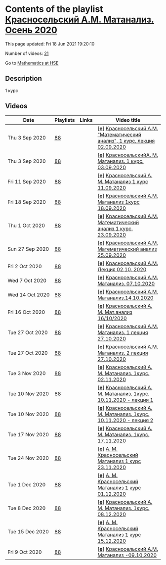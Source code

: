# Contents of the playlist [Красносельский А.М. Матанализ. Осень 2020](https://www.youtube.com/playlist?list=PLq3E5oubNNoCfzpFPN3_iT6ZL_ityQutp)

This page updated: Fri 18 Jun 2021 19:20:10

Number of videos: [21](#videos)

Go to [Mathematics at HSE](../README.md)

## Description

1 курс

## Videos

|Date|Playlists|Links|Video title|
|---|---|---|---|
| Thu&nbsp;3&nbsp;Sep&nbsp;2020 | [88](../playlists/88 "Красносельский А.М. Матанализ. Осень 2020") |  | [[**e**](https://studio.youtube.com/video/j4ccxVEmN24/edit "Edit")] [Красносельский А.М. &#34;Математический анализ&#34;, 1 курс, лекция 02.09.2020](https://www.youtube.com/watch?v=j4ccxVEmN24&list=PLq3E5oubNNoCfzpFPN3_iT6ZL_ityQutp) |
| Thu&nbsp;3&nbsp;Sep&nbsp;2020 | [88](../playlists/88 "Красносельский А.М. Матанализ. Осень 2020") |  | [[**e**](https://studio.youtube.com/video/o8GzNufVqcc/edit "Edit")] [КрасносельскийА. М.  Матанализ.  1 курс.   03.09.2020](https://www.youtube.com/watch?v=o8GzNufVqcc&list=PLq3E5oubNNoCfzpFPN3_iT6ZL_ityQutp) |
| Fri&nbsp;11&nbsp;Sep&nbsp;2020 | [88](../playlists/88 "Красносельский А.М. Матанализ. Осень 2020") |  | [[**e**](https://studio.youtube.com/video/s7FAkZI62wY/edit "Edit")] [Красносельский  А. М. Матанализ  1 курс  11.09.2020](https://www.youtube.com/watch?v=s7FAkZI62wY&list=PLq3E5oubNNoCfzpFPN3_iT6ZL_ityQutp) |
| Fri&nbsp;18&nbsp;Sep&nbsp;2020 | [88](../playlists/88 "Красносельский А.М. Матанализ. Осень 2020") |  | [[**e**](https://studio.youtube.com/video/R8I8Cz5PF5A/edit "Edit")] [Красносельский А.М. Матанализ 1курс 18.09.2020](https://www.youtube.com/watch?v=R8I8Cz5PF5A&list=PLq3E5oubNNoCfzpFPN3_iT6ZL_ityQutp) |
| Thu&nbsp;1&nbsp;Oct&nbsp;2020 | [88](../playlists/88 "Красносельский А.М. Матанализ. Осень 2020") |  | [[**e**](https://studio.youtube.com/video/5zyNYxfMYW4/edit "Edit")] [Красносельский А.М. Математический анализ.1 курс. 23.09.2020](https://www.youtube.com/watch?v=5zyNYxfMYW4&list=PLq3E5oubNNoCfzpFPN3_iT6ZL_ityQutp) |
| Sun&nbsp;27&nbsp;Sep&nbsp;2020 | [88](../playlists/88 "Красносельский А.М. Матанализ. Осень 2020") |  | [[**e**](https://studio.youtube.com/video/KlzU2vN9L5Q/edit "Edit")] [Красносельский  А.М. Математический анализ 25.09.2020](https://www.youtube.com/watch?v=KlzU2vN9L5Q&list=PLq3E5oubNNoCfzpFPN3_iT6ZL_ityQutp "Математический анализ&#013;Курс обязательный (Математика)&#013; Факультет математики&#013;Когда читается: 1-й курс, 1-4 модуль&#013;Красносельский Александр Маркович") |
| Fri&nbsp;2&nbsp;Oct&nbsp;2020 | [88](../playlists/88 "Красносельский А.М. Матанализ. Осень 2020") |  | [[**e**](https://studio.youtube.com/video/u3viBq1L5ks/edit "Edit")] [Красносельский А.М.  Лекция 02.10. 2020](https://www.youtube.com/watch?v=u3viBq1L5ks&list=PLq3E5oubNNoCfzpFPN3_iT6ZL_ityQutp "Математический анализ &#013;Факультет математики") |
| Wed&nbsp;7&nbsp;Oct&nbsp;2020 | [88](../playlists/88 "Красносельский А.М. Матанализ. Осень 2020") |  | [[**e**](https://studio.youtube.com/video/n5Fj1dEIvqA/edit "Edit")] [Красносельский А.М. Матанализ. 07.10.2020](https://www.youtube.com/watch?v=n5Fj1dEIvqA&list=PLq3E5oubNNoCfzpFPN3_iT6ZL_ityQutp) |
| Wed&nbsp;14&nbsp;Oct&nbsp;2020 | [88](../playlists/88 "Красносельский А.М. Матанализ. Осень 2020") |  | [[**e**](https://studio.youtube.com/video/YK6aUlr0Zso/edit "Edit")] [Красносельский А.М. Матанализ.14.10.2020](https://www.youtube.com/watch?v=YK6aUlr0Zso&list=PLq3E5oubNNoCfzpFPN3_iT6ZL_ityQutp) |
| Fri&nbsp;16&nbsp;Oct&nbsp;2020 | [88](../playlists/88 "Красносельский А.М. Матанализ. Осень 2020") |  | [[**e**](https://studio.youtube.com/video/LI4IKzkZEF0/edit "Edit")] [Красносельский А. М.  Мат.анализ 16/10/2020](https://www.youtube.com/watch?v=LI4IKzkZEF0&list=PLq3E5oubNNoCfzpFPN3_iT6ZL_ityQutp "Математический анализ&#013;Курс обязательный (Математика)&#013;Факультет математики&#013;Когда читается: 1-й курс, 1 модуль&#013; Красносельский Александр Маркович") |
| Tue&nbsp;27&nbsp;Oct&nbsp;2020 | [88](../playlists/88 "Красносельский А.М. Матанализ. Осень 2020") |  | [[**e**](https://studio.youtube.com/video/dYq87bEt8wI/edit "Edit")] [Красносельский А.М. Матанализ. 1 лекция 27.10.2020](https://www.youtube.com/watch?v=dYq87bEt8wI&list=PLq3E5oubNNoCfzpFPN3_iT6ZL_ityQutp) |
| Tue&nbsp;27&nbsp;Oct&nbsp;2020 | [88](../playlists/88 "Красносельский А.М. Матанализ. Осень 2020") |  | [[**e**](https://studio.youtube.com/video/73w1m6XAQ9o/edit "Edit")] [Красносельский А.М. Матанализ. 2 лекция 27.10.2020](https://www.youtube.com/watch?v=73w1m6XAQ9o&list=PLq3E5oubNNoCfzpFPN3_iT6ZL_ityQutp) |
| Tue&nbsp;3&nbsp;Nov&nbsp;2020 | [88](../playlists/88 "Красносельский А.М. Матанализ. Осень 2020") |  | [[**e**](https://studio.youtube.com/video/vdMHLnXoiQs/edit "Edit")] [Красносельский А. М.  Матанализ. 1курс. 02.11.2020](https://www.youtube.com/watch?v=vdMHLnXoiQs&list=PLq3E5oubNNoCfzpFPN3_iT6ZL_ityQutp) |
| Tue&nbsp;10&nbsp;Nov&nbsp;2020 | [88](../playlists/88 "Красносельский А.М. Матанализ. Осень 2020") |  | [[**e**](https://studio.youtube.com/video/No8eSSduPRk/edit "Edit")] [Красносельский А. М. Матанализ. 1курс. 10.11.2020 - лекция 1](https://www.youtube.com/watch?v=No8eSSduPRk&list=PLq3E5oubNNoCfzpFPN3_iT6ZL_ityQutp) |
| Tue&nbsp;10&nbsp;Nov&nbsp;2020 | [88](../playlists/88 "Красносельский А.М. Матанализ. Осень 2020") |  | [[**e**](https://studio.youtube.com/video/SSf9xshmOOI/edit "Edit")] [Красносельский А. М. Матанализ. 1курс. 10.11.2020 - лекция 2](https://www.youtube.com/watch?v=SSf9xshmOOI&list=PLq3E5oubNNoCfzpFPN3_iT6ZL_ityQutp) |
| Tue&nbsp;17&nbsp;Nov&nbsp;2020 | [88](../playlists/88 "Красносельский А.М. Матанализ. Осень 2020") |  | [[**e**](https://studio.youtube.com/video/uyaWXEPcGn0/edit "Edit")] [Красносельский А. М. Матанализ. 1курс. 17.11.2020](https://www.youtube.com/watch?v=uyaWXEPcGn0&list=PLq3E5oubNNoCfzpFPN3_iT6ZL_ityQutp) |
| Tue&nbsp;24&nbsp;Nov&nbsp;2020 | [88](../playlists/88 "Красносельский А.М. Матанализ. Осень 2020") |  | [[**e**](https://studio.youtube.com/video/CIekchvBFds/edit "Edit")] [А. М. Красносельский  Матанализ  1 курс  23.11.2020](https://www.youtube.com/watch?v=CIekchvBFds&list=PLq3E5oubNNoCfzpFPN3_iT6ZL_ityQutp) |
| Tue&nbsp;1&nbsp;Dec&nbsp;2020 | [88](../playlists/88 "Красносельский А.М. Матанализ. Осень 2020") |  | [[**e**](https://studio.youtube.com/video/goDJkqsELN0/edit "Edit")] [А. М. Красносельский Матанализ 1 курс 01.12.2020](https://www.youtube.com/watch?v=goDJkqsELN0&list=PLq3E5oubNNoCfzpFPN3_iT6ZL_ityQutp) |
| Tue&nbsp;8&nbsp;Dec&nbsp;2020 | [88](../playlists/88 "Красносельский А.М. Матанализ. Осень 2020") |  | [[**e**](https://studio.youtube.com/video/ypCEKIkLlsQ/edit "Edit")] [Красносельский А. М. Матанализ. 1курс. 08.12.2020](https://www.youtube.com/watch?v=ypCEKIkLlsQ&list=PLq3E5oubNNoCfzpFPN3_iT6ZL_ityQutp) |
| Tue&nbsp;15&nbsp;Dec&nbsp;2020 | [88](../playlists/88 "Красносельский А.М. Матанализ. Осень 2020") |  | [[**e**](https://studio.youtube.com/video/pWY8UiSR6eI/edit "Edit")] [А. М. Красносельский Матанализ 1 курс 15.12.2020](https://www.youtube.com/watch?v=pWY8UiSR6eI&list=PLq3E5oubNNoCfzpFPN3_iT6ZL_ityQutp) |
| Fri&nbsp;9&nbsp;Oct&nbsp;2020 | [88](../playlists/88 "Красносельский А.М. Матанализ. Осень 2020") |  | [[**e**](https://studio.youtube.com/video/1QqMw1lsyqQ/edit "Edit")] [Красносельский А.М. Матанализ -09.10.2020](https://www.youtube.com/watch?v=1QqMw1lsyqQ&list=PLq3E5oubNNoCfzpFPN3_iT6ZL_ityQutp "БАКАЛАВРИАТ 2020&#013;Математический анализ&#013;Факультет математики&#013;1-й курс, 1-4 модуль&#013;Красносельский Александр Маркович&#013;Язык: русский") |
